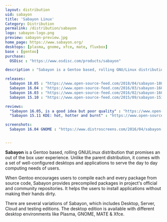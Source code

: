 ```yaml
---
layout: distribution
uid: sabayon
title: 'Sabayon Linux'
Category: Distribution
permalink: /distribution/sabayon
logo: sabayon-logo.png
preview: sabayon-preview.jpg
home_page: https://www.sabayon.org/
desktops: [plasma, gnome, xfce, mate, fluxbox]
base : [gentoo]
purchase:
  OSDisc : "https://www.osdisc.com/products/sabayon"

description : "Sabayon is a Gentoo based, rolling GNU/Linux distribution that promises an out of the box experience for beginners and experienced Linux users"

releases:
  Sabayon 18.05 : "https://www.open-source-feed.com/2018/04/sabayon-1805-is-available-now-brings.html"
  Sabayon 16.04 : "https://www.open-source-feed.com/2016/03/sabayon-1604-released.html"
  Sabayon 16.03 : "https://www.open-source-feed.com/2016/02/sabayon-1603-released.html"
  Sabayon 15.10 : "https://www.open-source-feed.com/2015/09/sabayon-1510-released.html"

reviews:
  "Sabayon 16.05, is a good idea but poor quality" : "https://www.open-source-feed.com/2016/06/sabayon-1605-great-ideas-but-poor.html"
  "Sabayon 15.11 KDE: hot, hotter and burnt" : "https://www.open-source-feed.com/2015/12/sabayon-1511-kde-hot-hotter-and-burnt.html"

screenshots:
  Sabayon 16.04 GNOME : "https://www.distroscreens.com/2016/04/sabayon-1604-gnome-screenshots.html"


---
```


**Sabayon** is a Gentoo based, rolling GNU/Linux distribution that promises an out of the box user experience. Unlike the parent distribution, it comes with a set of well-configured desktops and applications to serve the day to day computing needs of users.

When Gentoo encourages users to compile each and every package from source code, Sabayon provides precompiled packages in project's official and community repositories. It helps the users to install applications without making their hands dirty.

There are several variations of Sabayon, which includes Desktop, Server, Cloud and testing editions. The desktop edition is available with different desktop environments like Plasma, GNOME, MATE & Xfce.